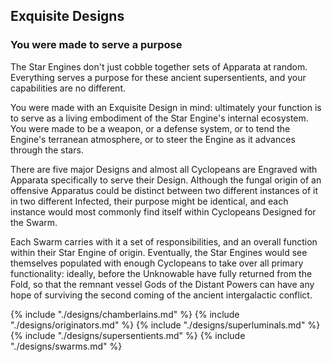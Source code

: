 ## Exquisite Designs

### You were made to serve a purpose

The Star Engines don't just cobble together sets of Apparata at random.  Everything serves a purpose for these ancient supersentients, and your capabilities are no different.

You were made with an Exquisite Design in mind: ultimately your function is to serve as a living embodiment of the Star Engine's internal ecosystem.  You were made to be a weapon, or a defense system, or to tend the Engine's terranean atmosphere, or to steer the Engine as it advances through the stars.

There are five major Designs and almost all Cyclopeans are Engraved with Apparata specifically to serve their Design.  Although the fungal origin of an offensive Apparatus could be distinct between two different instances of it in two different Infected, their purpose might be identical, and each instance would most commonly find itself within Cyclopeans Designed for the Swarm.

Each Swarm carries with it a set of responsibilities, and an overall function within their Star Engine of origin.  Eventually, the Star Engines would see themselves populated with enough Cyclopeans to take over all primary functionality: ideally, before the Unknowable have fully returned from the Fold, so that the remnant vessel Gods of the Distant Powers can have any hope of surviving the second coming of the ancient intergalactic conflict.

{% include "./designs/chamberlains.md" %}
{% include "./designs/originators.md" %}
{% include "./designs/superluminals.md" %}
{% include "./designs/supersentients.md" %}
{% include "./designs/swarms.md" %}
